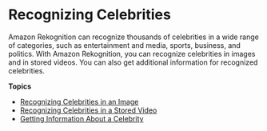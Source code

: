 # Recognizing Celebrities<a name="celebrities"></a>

Amazon Rekognition can recognize thousands of celebrities in a wide range of categories, such as entertainment and media, sports, business, and politics\. With Amazon Rekognition, you can recognize celebrities in images and in stored videos\. You can also get additional information for recognized celebrities\.

**Topics**
+ [Recognizing Celebrities in an Image](celebrities-procedure-image.md)
+ [Recognizing Celebrities in a Stored Video](celebrities-video-sqs.md)
+ [Getting Information About a Celebrity](get-celebrity-info-procedure.md)